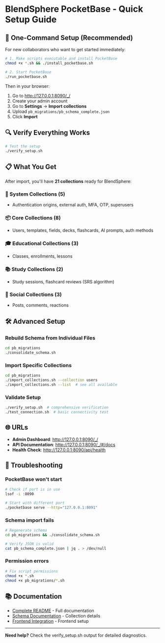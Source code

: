 # BlendSphere PocketBase - Quick Setup Guide

## 🚀 One-Command Setup (Recommended)

For new collaborators who want to get started immediately:

```bash
# 1. Make scripts executable and install PocketBase
chmod +x *.sh && ./install_pocketbase.sh

# 2. Start PocketBase
./run_pocketbase.sh
```

Then in your browser:
1. Go to http://127.0.0.1:8090/_/
2. Create your admin account
3. Go to **Settings** → **Import collections**
4. Upload `pb_migrations/pb_schema_complete.json`
5. Click **Import**

## 🔍 Verify Everything Works

```bash
# Test the setup
./verify_setup.sh
```

## 📋 What You Get

After import, you'll have **21 collections** ready for BlendSphere:

### 🔐 System Collections (5)
- Authentication origins, external auth, MFA, OTP, superusers

### 📦 Core Collections (8) 
- Users, templates, fields, decks, flashcards, AI prompts, auth methods

### 🎓 Educational Collections (3)
- Classes, enrollments, lessons

### 📚 Study Collections (2)
- Study sessions, flashcard reviews (SRS algorithm)

### 👥 Social Collections (3)
- Posts, comments, reactions

## 🛠️ Advanced Setup

### Rebuild Schema from Individual Files
```bash
cd pb_migrations
./consolidate_schema.sh
```

### Import Specific Collections
```bash
cd pb_migrations
./import_collections.sh --collection users
./import_collections.sh --list  # see all available
```

### Validate Setup
```bash
./verify_setup.sh  # comprehensive verification
./test_connection.sh  # basic connectivity test
```

## 🌐 URLs

- **Admin Dashboard**: http://127.0.0.1:8090/_/
- **API Documentation**: http://127.0.0.1:8090/_/#/docs
- **Health Check**: http://127.0.0.1:8090/api/health

## 🔧 Troubleshooting

### PocketBase won't start
```bash
# Check if port is in use
lsof -i :8090

# Start with different port
./pocketbase serve --http="127.0.0.1:8091"
```

### Schema import fails
```bash
# Regenerate schema
cd pb_migrations && ./consolidate_schema.sh

# Verify JSON is valid
cat pb_schema_complete.json | jq . > /dev/null
```

### Permission errors
```bash
# Fix script permissions
chmod +x *.sh
chmod +x pb_migrations/*.sh
```

## 📚 Documentation

- [Complete README](README.md) - Full documentation
- [Schema Documentation](pb_migrations/README.md) - Collection details
- [Frontend Integration](../frontend/docs/) - Frontend setup

---

**Need help?** Check the verify_setup.sh output for detailed diagnostics.

